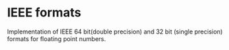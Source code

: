 # IEEE formats

Implementation of IEEE 64 bit(double precision) and 32 bit (single precision) formats for floating point numbers. 
